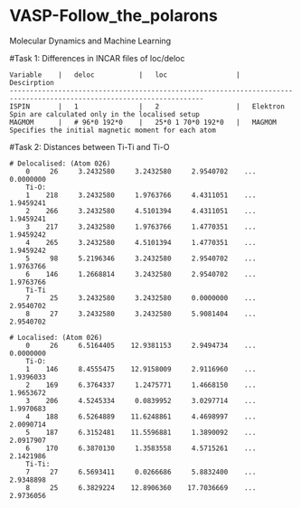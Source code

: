 # VASP-Follow_the_polarons
 Molecular Dynamics and Machine Learning
 
 #Task 1: Differences in INCAR files of loc/deloc
 
	Variable	|	deloc			|	loc					|	Descirption
	----------------------------------------------------------------------------------------------------------------------
	ISPIN		|	1				|	2					|	Elektron Spin are calculated only in the localised setup
	MAGMOM		|	# 96*0 192*0	|	25*0 1 70*0 192*0	|	MAGMOM Specifies the initial magnetic moment for each atom
	
 
 #Task 2: Distances between Ti-Ti and Ti-O
 
	# Delocalised: (Atom 026)
		0     26     3.2432580     3.2432580     2.9540702    ...     0.0000000
		Ti-O:
		1    218     3.2432580     1.9763766     4.4311051    ...     1.9459241
		2    266     3.2432580     4.5101394     4.4311051    ...     1.9459241
		3    217     3.2432580     1.9763766     1.4770351    ...     1.9459242
		4    265     3.2432580     4.5101394     1.4770351    ...     1.9459242
		5     98     5.2196346     3.2432580     2.9540702    ...     1.9763766
		6    146     1.2668814     3.2432580     2.9540702    ...     1.9763766
		Ti-Ti
		7     25     3.2432580     3.2432580     0.0000000    ...     2.9540702
		8     27     3.2432580     3.2432580     5.9081404    ...     2.9540702

	# Localised: (Atom 026)
		0     26     6.5164405    12.9381153     2.9494734    ...     0.0000000
		Ti-O:
		1    146     8.4555475    12.9158009     2.9116960    ...     1.9396033
		2    169     6.3764337     1.2475771     1.4668150    ...     1.9653672
		3    206     4.5245334     0.0839952     3.0297714    ...     1.9970683
		4    188     6.5264889    11.6248861     4.4698997    ...     2.0090714
		5    187     6.3152481    11.5596881     1.3890092    ...     2.0917907
		6    170     6.3870130     1.3583558     4.5715261    ...     2.1421986
		Ti-Ti:
		7     27     6.5693411     0.0266686     5.8832400    ...     2.9348898
		8     25     6.3829224    12.8906360    17.7036669    ...     2.9736056